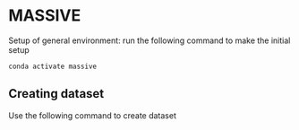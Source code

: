 # MASSIVE
Setup of general environment: run the following command to make the initial setup
```
conda activate massive
```

## Creating dataset
Use the following command to create dataset
```

```
